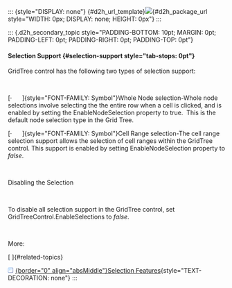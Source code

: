 ::: {style="DISPLAY: none"}
[](ms-xhelp:///?Id=d2h_url_template){#d2h_url_template}![](!package_url!){#d2h_package_url style="WIDTH: 0px; DISPLAY: none; HEIGHT: 0px"}
:::

::: {.d2h_secondary_topic style="PADDING-BOTTOM: 10pt; MARGIN: 0pt; PADDING-LEFT: 0pt; PADDING-RIGHT: 0pt; PADDING-TOP: 0pt"}
#### Selection Support {#selection-support style="tab-stops: 0pt"}

GridTree control has the following two types of selection support:

 

[·      ]{style="FONT-FAMILY: Symbol"}Whole Node selection-Whole node selections involve selecting the the entire row when a cell is clicked, and is enabled by setting the EnableNodeSelection property to true.  This is the default node selection type in the Grid Tree.

[·      ]{style="FONT-FAMILY: Symbol"}Cell Range selection-The cell range selection support allows the selection of cell ranges within the GridTree control. This support is enabled by setting EnableNodeSelection property to *false*.

 

Disabling the Selection

 

To disable all selection support in the GridTree control, set GridTreeControl.EnableSelections to *false*.

 

More:

[ ]{#related-topics}

[![](button.gif){border="0" align="absMiddle"}Selection Features](ms-xhelp:///?Id=e1fd905e-e380-4909-a43a-3d1866e0d54d){style="TEXT-DECORATION: none"}
:::
